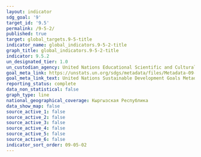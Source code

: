 ```yaml
---
layout: indicator
sdg_goal: '9'
target_id: '9.5'
permalink: /9-5-2/
published: true
target: global_targets.9-5-title
indicator_name: global_indicators.9-5-2-title
graph_title: global_indicators.9-5-2-title
indicator: 9.5.2
un_designated_tier: 1.0
un_custodian_agency: United Nations Educational Scientific and Cultural Organization (UNESCO)
goal_meta_link: https://unstats.un.org/sdgs/metadata/files/Metadata-09-05-02.pdf
goal_meta_link_text: United Nations Sustainable Development Goals Metadata (PDF 382 KB)
reporting_status: complete
data_non_statistical: false
graph_type: line
national_geographical_coverage: Кыргызская Республика
data_show_map: false
source_active_1: false
source_active_2: false
source_active_3: false
source_active_4: false
source_active_5: false
source_active_6: false
indicator_sort_order: 09-05-02
---
```

